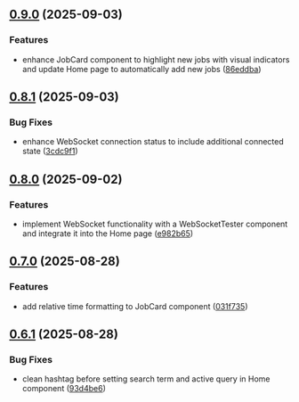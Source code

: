 ## [0.9.0](https://github.com/ghorbani-mohammad/React-Job-AI-Assistant/compare/v0.8.1...v0.9.0) (2025-09-03)


### Features

* enhance JobCard component to highlight new jobs with visual indicators and update Home page to automatically add new jobs ([86eddba](https://github.com/ghorbani-mohammad/React-Job-AI-Assistant/commit/86eddbaf8bf4a8125d4daf4aca5e3d20fe68f01f))

## [0.8.1](https://github.com/ghorbani-mohammad/React-Job-AI-Assistant/compare/v0.8.0...v0.8.1) (2025-09-03)


### Bug Fixes

* enhance WebSocket connection status to include additional connected state ([3cdc9f1](https://github.com/ghorbani-mohammad/React-Job-AI-Assistant/commit/3cdc9f12dd4294dd7f6b65856947ca51c810b0f2))

## [0.8.0](https://github.com/ghorbani-mohammad/React-Job-AI-Assistant/compare/v0.7.0...v0.8.0) (2025-09-02)


### Features

* implement WebSocket functionality with a WebSocketTester component and integrate it into the Home page ([e982b65](https://github.com/ghorbani-mohammad/React-Job-AI-Assistant/commit/e982b651d10dcd05b3a163f975047bef750a8ef2))

## [0.7.0](https://github.com/ghorbani-mohammad/React-Job-AI-Assistant/compare/v0.6.1...v0.7.0) (2025-08-28)


### Features

* add relative time formatting to JobCard component ([031f735](https://github.com/ghorbani-mohammad/React-Job-AI-Assistant/commit/031f735879d31e28e3be5b54fc5e5bbac4930b99))

## [0.6.1](https://github.com/ghorbani-mohammad/React-Job-AI-Assistant/compare/v0.6.0...v0.6.1) (2025-08-28)


### Bug Fixes

* clean hashtag before setting search term and active query in Home component ([93d4be6](https://github.com/ghorbani-mohammad/React-Job-AI-Assistant/commit/93d4be67365925e83126d1766549c6e399ea31c1))

